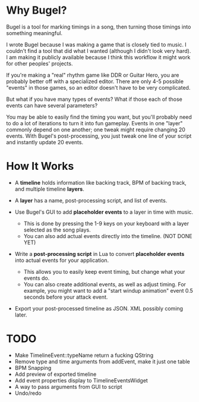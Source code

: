Why Bugel?
==========

Bugel is a tool for marking timings in a song, then turning those timings into something meaningful.

I wrote Bugel because I was making a game that is closely tied to music. I couldn't find a tool that did what I wanted (although I didn't look very hard). I am making it publicly available because I think this workflow it might work for other peoples' projects.

If you're making a "real" rhythm game like DDR or Guitar Hero, you are probably better off with a specialized editor. There are only 4-5 possible "events" in those games, so an editor doesn't have to be very complicated.

But what if you have many types of events? What if those each of those events can have several parameters?

You may be able to easily find the timing you want, but you'll probably need to do a lot of iterations to turn it into fun gameplay. Events in one "layer" commonly depend on one another; one tweak might require changing 20 events. With Bugel's post-processing, you just tweak one line of your script and instantly update 20 events.


How It Works
============

* A **timeline** holds information like backing track, BPM of backing track, and multiple timeline **layers**.
* A **layer** has a name, post-processing script, and list of events.

* Use Bugel's GUI to add **placeholder events** to a layer in time with music.
  - This is done by pressing the 1-9 keys on your keyboard with a layer selected as the song plays.
  - You can also add actual events directly into the timeline. (NOT DONE YET)
* Write a **post-processing script** in Lua to convert **placeholder events** into actual events for your application.
  - This allows you to easily keep event timing, but change what your events do.
  - You can also create additional events, as well as adjust timing. For example, you might want to add a "start windup animation" event 0.5 seconds before your attack event.
* Export your post-processed timeline as JSON. XML possibly coming later.


TODO
====

* Make TimelineEvent::typeName return a fucking QString
* Remove type and time arguments from addEvent, make it just one table
* BPM Snapping
* Add preview of exported timeline
* Add event properties display to TimelineEventsWidget
* A way to pass arguments from GUI to script
* Undo/redo

